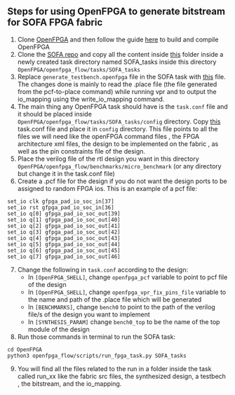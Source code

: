 ## Steps for using OpenFPGA to generate bitstream for SOFA FPGA fabric 
1. Clone [OpenFPGA](https://github.com/lnis-uofu/OpenFPGA) and then follow the guide [here](https://openfpga.readthedocs.io/en/master/tutorials/getting_started/compile/) to build and compile OpenFPGA
2. Clone the [SOFA repo](https://github.com/lnis-uofu/SOFA) and copy all the content inside [this](https://github.com/lnis-uofu/SOFA/tree/master/SOFA_A/FPGA88_SOFA_A/FPGA88_SOFA_A_task) folder inside a newly created task directory named SOFA_tasks inside this directory ``OpenFPGA/openfpga_flow/tasks/SOFA_tasks``
3. Replace ``generate_testbench.openfpga`` file in the SOFA task with [this]() file. The changes done is mainly to read the .place file (the file generated from the pcf-to-place command) while running vpr and to output the io_mapping using the write_io_mapping command.
4. The main thing any OpenFPGA task should have is the ``task.conf`` file and it should be placed inside ``OpenFPGA/openfpga_flow/tasks/SOFA_tasks/config`` directory. Copy [this]() task.conf file and place it in ``config`` directory. This file points to all the files we will need like the openFPGA command files , the FPGA architecture xml files, the design to be implemented on the fabric , as well as the pin constraints file of the design. 
5. Place the verilog file of the rtl design you want in this directory ``OpenFPGA/openfpga_flow/benchmarks/micro_benchmark`` (or any directory but change it in the task.conf file)
6. Create a .pcf file for the design if you do not want the design ports to be assigned to random FPGA ios. This is an example of a pcf file:
```
set_io clk gfpga_pad_io_soc_in[37]
set_io rst gfpga_pad_io_soc_in[36]
set_io q[0] gfpga_pad_io_soc_out[39]
set_io q[1] gfpga_pad_io_soc_out[40]
set_io q[2] gfpga_pad_io_soc_out[41]
set_io q[3] gfpga_pad_io_soc_out[42]
set_io q[4] gfpga_pad_io_soc_out[43]
set_io q[5] gfpga_pad_io_soc_out[44]
set_io q[6] gfpga_pad_io_soc_out[45]
set_io q[7] gfpga_pad_io_soc_out[46]
```
7. Change the following in ``task.conf`` according to the design:
    - In ``[OpenFPGA_SHELL]``, change ``openfpga_pcf`` variable to point to pcf file of the design 
    - In ``[OpenFPGA_SHELL]``, change ``openfpga_vpr_fix_pins_file`` variable to the name and path of the .place file which will be generated
    - In ``[BENCHMARKS]``, change ``bench0`` to point to the path of the verilog file/s of the design you want to implement 
    - In ``[SYNTHESIS_PARAM]`` change ``bench0_top`` to be the name of the top module of the design 
8. Run those commands in terminal to run the SOFA task:
```
cd OpenFPGA
python3 openfpga_flow/scripts/run_fpga_task.py SOFA_tasks
```
9. You will find all the files related to the run in a folder inside the task called run_xx like the fabric src files, the synthesized design, a testbech , the bitstream, and the io_mapping. 

